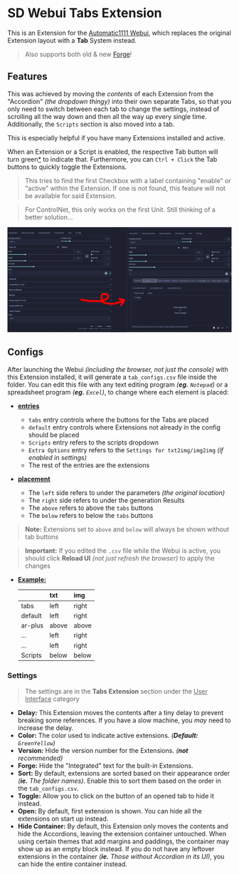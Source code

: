 ﻿# SD Webui Tabs Extension
This is an Extension for the [Automatic1111 Webui](https://github.com/AUTOMATIC1111/stable-diffusion-webui), which replaces the original Extension layout with a **Tab** System instead.

> Also supports both old & new [Forge](https://github.com/lllyasviel/stable-diffusion-webui-forge)!

## Features
This was achieved by moving the *contents* of each Extension from the "Accordion" *(the dropdown thingy)* into their own separate Tabs, so that you only need to switch between each tab to change the settings, instead of scrolling all the way down and then all the way up every single time. Additionally, the `Scripts` section is also moved into a tab.

This is especially helpful if you have many Extensions installed and active.

When an Extension or a Script is enabled, the respective Tab button will turn green[*](#settings) to indicate that. Furthermore, you can `Ctrl + Click` the Tab buttons to quickly toggle the Extensions.

> This tries to find the first Checkbox with a label containing "enable" or "active" within the Extension. If one is not found, this feature will not be available for said Extension.

> For ControlNet, this only works on the first Unit. Still thinking of a better solution...

<p align="center"><img src="demo.jpg" width=768></p>

## Configs
After launching the Webui *(including the browser, not just the console)* with this Extension installed, it will generate a `tab_configs.csv` file inside the folder. You can edit this file with any text editing program *(**eg.** `Notepad`)* or a spreadsheet program *(**eg.** `Excel`)*, to change where each element is placed:

- <ins><b>entries</b></ins>
    - `tabs` entry controls where the buttons for the Tabs are placed
    - `default` entry controls where Extensions not already in the config should be placed
    - `Scripts` entry refers to the scripts dropdown
    - `Extra Options` entry refers to the  `Settings for txt2img/img2img` *(if enabled in settings)*
    - The rest of the entries are the extensions

- <ins><b>placement</b></ins>
    - The `left` side refers to under the parameters *(the original location)*
    - The `right` side refers to under the generation Results
    - The `above` refers to above the `tabs` buttons
    - The `below` refers to below the `tabs` buttons

> **Note:** Extensions set to `above` and `below` will always be shown without tab buttons

> **Important:** If you edited the `.csv` file while the Webui is active, you should click **Reload UI** *(not just refresh the browser)* to apply the changes

- <ins><b>Example:</b></ins>

    |       | txt | img |
    |-------|-----|-----|
    |  tabs | left|right|
    |default| left|right|
    |ar-plus|above|above|
    |  ...  | left|right|
    |  ...  | left|right|
    |Scripts|below|below|

### Settings
> The settings are in the **Tabs Extension** section under the <ins>User Interface</ins> category
- **Delay:** This Extension moves the contents after a tiny delay to prevent breaking some references. If you have a slow machine, you *may* need to increase the delay.
- **Color:** The color used to indicate active extensions. *(**Default:** `GreenYellow`)*
- **Version:** Hide the version number for the Extensions. *(**not** recommended)*
- **Forge:** Hide the "Integrated" text for the built-in Extensions.
- **Sort:** By default, extensions are sorted based on their appearance order *(**ie.** The folder names)*. Enable this to sort them based on the order in the `tab_configs.csv`.
- **Toggle:** Allow you to click on the button of an opened tab to hide it instead.
- **Open:** By default, first extension is shown. You can hide all the extensions on start up instead.
- **Hide Container:** By default, this Extension only moves the contents and hide the Accordions, leaving the extension container untouched. When using certain themes that add margins and paddings, the container may show up as an empty block instead. If you do not have any leftover extensions in the container *(**ie.** Those without Accordion in its UI)*, you can hide the entire container instead.
